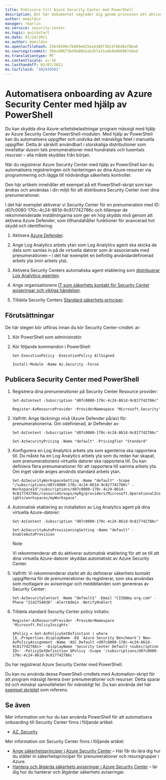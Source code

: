 ```yaml
---
title: Publicera till Azure Security Center med PowerShell
description: Det här dokumentet vägleder dig genom processen att aktivera Azure Security Center med PowerShell-cmdletar.
author: memildin
manager: rkarlin
ms.service: security-center
ms.topic: quickstart
ms.date: 01/24/2021
ms.author: memildin
ms.openlocfilehash: 25639509cfb689e025ea4388f302378648af8ba6
ms.sourcegitcommit: 5bbc00673bd5b86b1ab2b7a31a4b4b066087e8ed
ms.translationtype: MT
ms.contentlocale: sv-SE
ms.lasthandoff: 03/07/2021
ms.locfileid: "102439501"
---
```

# <a name="automate-onboarding-of-azure-security-center-using-powershell"></a>Automatisera onboarding av Azure Security Center med hjälp av PowerShell

Du kan skydda dina Azure-arbetsbelastningar program mässigt med hjälp av Azure Security Center PowerShell-modulen.
Med hjälp av PowerShell kan du automatisera uppgifter och undvika det mänskliga felet i manuella uppgifter. Detta är särskilt användbart i storskaliga distributioner som innefattar dussin tals prenumerationer med hundratals och tusentals resurser – alla måste skyddas från början.

När du registrerar Azure Security Center med hjälp av PowerShell kan du automatisera registreringen och hanteringen av dina Azure-resurser via programmering och lägga till nödvändiga säkerhets kontroller.

Den här artikeln innehåller ett exempel på ett PowerShell-skript som kan ändras och användas i din miljö för att distribuera Security Center över dina prenumerationer. 

I det här exemplet aktiverar vi Security Center för en prenumeration med ID: d07c0080-170c-4c24-861d-9c817742786c och tillämpar de rekommenderade inställningarna som ger en hög skydds nivå genom att aktivera Azure Defender, som tillhandahåller funktioner för avancerad hot skydd och identifiering:

1. Aktivera [Azure Defender](azure-defender.md). 
 
2. Ange Log Analytics arbets ytan som Log Analytics agent ska skicka de data som samlas in på de virtuella datorer som är associerade med prenumerationen – i det här exemplet en befintlig användardefinierad arbets yta (min arbets yta).

3. Aktivera Security Centers automatiska agent etablering som [distribuerar Log Analytics-agenten](security-center-enable-data-collection.md#auto-provision-mma).

5. Ange organisationens [IT som säkerhets kontakt för Security Center aviseringar och viktiga händelser](security-center-provide-security-contact-details.md).

6. Tilldela Security Centers [Standard säkerhets principer](tutorial-security-policy.md).

## <a name="prerequisites"></a>Förutsättningar

De här stegen bör utföras innan du kör Security Center-cmdlet: ar:

1. Kör PowerShell som administratör.

1. Kör följande kommandon i PowerShell:
      
    ```Set-ExecutionPolicy -ExecutionPolicy AllSigned```

    ```Install-Module -Name Az.Security -Force```

## <a name="onboard-security-center-using-powershell"></a>Publicera Security Center med PowerShell

1. Registrera dina prenumerationer på Security Center Resource provider:

    ```Set-AzContext -Subscription "d07c0080-170c-4c24-861d-9c817742786c"```

    ```Register-AzResourceProvider -ProviderNamespace 'Microsoft.Security'```

1. Valfritt: Ange täcknings nivå (Azure Defender på/av) för prenumerationerna. Om odefinierad, är Defender av:

    ```Set-AzContext -Subscription "d07c0080-170c-4c24-861d-9c817742786c"```

    ```Set-AzSecurityPricing -Name "default" -PricingTier "Standard"```

1. Konfigurera en Log Analytics arbets yta som agenterna ska rapportera till. Du måste ha en Log Analytics arbets yta som du redan har skapat, som prenumerationens virtuella datorer ska rapportera till. Du kan definiera flera prenumerationer för att rapportera till samma arbets yta. Om inget värde anges används standard arbets ytan.

    ```Set-AzSecurityWorkspaceSetting -Name "default" -Scope "/subscriptions/d07c0080-170c-4c24-861d-9c817742786c" -WorkspaceId"/subscriptions/d07c0080-170c-4c24-861d-9c817742786c/resourceGroups/myRg/providers/Microsoft.OperationalInsights/workspaces/myWorkspace"```

1. Automatisk etablering av installation av Log Analytics agent på dina virtuella Azure-datorer:
    
    ```Set-AzContext -Subscription "d07c0080-170c-4c24-861d-9c817742786c"```
    
    ```Set-AzSecurityAutoProvisioningSetting -Name "default" -EnableAutoProvision```

    > [!NOTE]
    > Vi rekommenderar att du aktiverar automatisk etablering för att se till att dina virtuella Azure-datorer skyddas automatiskt av Azure Security Center.
    >

1. Valfritt: Vi rekommenderar starkt att du definierar säkerhets kontakt uppgifterna för de prenumerationer du registrerar, som ska användas som mottagare av aviseringar och meddelanden som genereras av Security Center:

    ```Set-AzSecurityContact -Name "default1" -Email "CISO@my-org.com" -Phone "2142754038" -AlertAdmin -NotifyOnAlert```

1. Tilldela standard Security Center policy initiativ:

    ```Register-AzResourceProvider -ProviderNamespace 'Microsoft.PolicyInsights'```

    ```$Policy = Get-AzPolicySetDefinition | where {$_.Properties.displayName -EQ 'Azure Security Benchmark'} New-AzPolicyAssignment -Name 'ASC Default <d07c0080-170c-4c24-861d-9c817742786c>' -DisplayName 'Security Center Default <subscription ID>' -PolicySetDefinition $Policy -Scope '/subscriptions/d07c0080-170c-4c24-861d-9c817742786c'```

Du har registrerat Azure Security Center med PowerShell.

Du kan nu använda dessa PowerShell-cmdlets med Automation-skript för att program mässigt iterera över prenumerationer och resurser. Detta sparar tid och minskar sannolikheten för mänskligt fel. Du kan använda det här [exempel skriptet](https://github.com/Microsoft/Azure-Security-Center/blob/master/quickstarts/ASC-Samples.ps1) som referens.




## <a name="see-also"></a>Se även
Mer information om hur du kan använda PowerShell för att automatisera onboarding till Security Center finns i följande artikel:

* [AZ. Security](/powershell/module/az.security)

Mer information om Security Center finns i följande artikel:

* [Ange säkerhetsprinciper i Azure Security Center](tutorial-security-policy.md) – Här får du lära dig hur du ställer in säkerhetsprinciper för prenumerationer och resursgrupper i Azure.
* [Hantera och åtgärda säkerhets aviseringar i Azure Security Center](security-center-managing-and-responding-alerts.md) – lär dig hur du hanterar och åtgärdar säkerhets aviseringar.